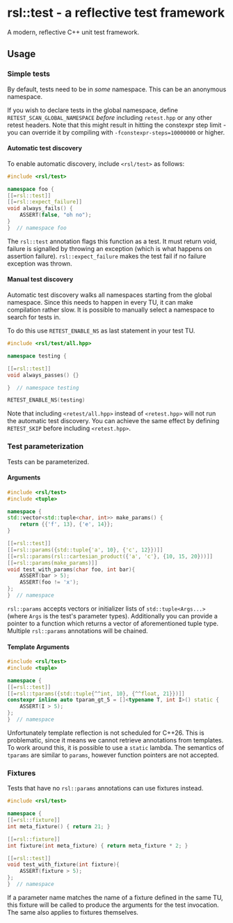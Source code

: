 # rsl::test - a reflective test framework

A modern, reflective C++ unit test framework.

## Usage
### Simple tests
By default, tests need to be in _some_ namespace. This can be an anonymous namespace. 

If you wish to declare tests in the global namespace, define `RETEST_SCAN_GLOBAL_NAMESPACE` _before_ including `retest.hpp` or any other retest headers. Note that this might result in hitting the constexpr step limit - you can override it by compiling with `-fconstexpr-steps=10000000` or higher.

#### Automatic test discovery
To enable automatic discovery, include `<rsl/test>` as follows:
```cpp
#include <rsl/test>

namespace foo {
[[=rsl::test]]
[[=rsl::expect_failure]]
void always_fails() {
    ASSERT(false, "oh no");
}
}  // namespace foo
```

The `rsl::test` annotation flags this function as a test. It must return void, failure is signalled by throwing an exception (which is what happens on assertion failure). `rsl::expect_failure` makes the test fail if no failure exception was thrown.

#### Manual test discovery

Automatic test discovery walks all namespaces starting from the global namespace. Since this needs to happen in every TU, it can make compilation rather slow. It is possible to manually select a namespace to search for tests in.

To do this use `RETEST_ENABLE_NS` as last statement in your test TU.
```cpp
#include <rsl/test/all.hpp>

namespace testing {

[[=rsl::test]] 
void always_passes() {}

}  // namespace testing

RETEST_ENABLE_NS(testing)
```

Note that including `<retest/all.hpp>` instead of `<retest.hpp>` will not run the automatic test discovery. You can achieve the same effect by defining `RETEST_SKIP` before including `<retest.hpp>`.

### Test parameterization
Tests can be parameterized.
#### Arguments
```cpp
#include <rsl/test>
#include <tuple>

namespace {
std::vector<std::tuple<char, int>> make_params() {
    return {{'f', 13}, {'e', 14}};
}

[[=rsl::test]]
[[=rsl::params({std::tuple{'a', 10}, {'c', 12}})]]
[[=rsl::params(rsl::cartesian_product({'a', 'c'}, {10, 15, 20}))]]
[[=rsl::params(make_params)]]
void test_with_params(char foo, int bar){
    ASSERT(bar > 5);
    ASSERT(foo != 'x');
};
}  // namespace
```

`rsl::params` accepts vectors or initializer lists of `std::tuple<Args...>` (where `Args` is the test's parameter types). Additionally you can provide a pointer to a function which returns a vector of aforementioned tuple type. Multiple `rsl::params` annotations will be chained.

#### Template Arguments
```cpp
#include <rsl/test>
#include <tuple>

namespace {
[[=rsl::test]]
[[=rsl::tparams({std::tuple{^^int, 10}, {^^float, 21}})]]
constexpr inline auto tparam_gt_5 = []<typename T, int I>() static {
    ASSERT(I > 5);
};
}  // namespace
```

Unfortunately template reflection is not scheduled for C++26. This is problematic, since it means we cannot retrieve annotations from templates. To work around this, it is possible to use a `static` lambda. The semantics of `tparams` are similar to `params`, however function pointers are not accepted.

### Fixtures
Tests that have no `rsl::params` annotations can use fixtures instead.

```cpp
#include <rsl/test>

namespace {
[[=rsl::fixture]]
int meta_fixture() { return 21; }

[[=rsl::fixture]]
int fixture(int meta_fixture) { return meta_fixture * 2; }

[[=rsl::test]]
void test_with_fixture(int fixture){
    ASSERT(fixture > 5);
};
}  // namespace
```

If a parameter name matches the name of a fixture defined in the same TU, this fixture will be called to produce the arguments for the test invocation. The same also applies to fixtures themselves.

